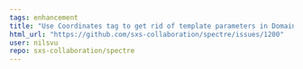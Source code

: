 ```yaml
---
tags: enhancement
title: "Use Coordinates tag to get rid of template parameters in Domain tags"
html_url: "https://github.com/sxs-collaboration/spectre/issues/1200"
user: nilsvu
repo: sxs-collaboration/spectre
---
```


